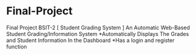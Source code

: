 # Final-Project
Final Project BSIT-2 [ Student Grading System ]
An Automatic Web-Based Student Grading/Information System
*Automatically Displays The Grades and Student Information In the Dashboard
*Has a login and register function
